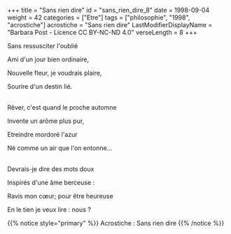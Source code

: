 +++
title = "Sans rien dire"
id = "sans_rien_dire_8"
date = 1998-09-04
weight = 42
categories = ["Etre"]
tags = ["philosophie", "1998", "acrostiche"]
acrostiche = "Sans rien dire"
LastModifierDisplayName = "Barbara Post - Licence CC BY-NC-ND 4.0"
verseLength = 8
+++

Sans ressusciter l'oublié

Ami d'un jour bien ordinaire,

Nouvelle fleur, je voudrais plaire,

Sourire d'un destin lié.

 \
Rêver, c'est quand le proche automne

Invente un arôme plus pur,

Etreindre mordoré l'azur

Né comme un air que l'on entonne...

 \
Devrais-je dire des mots doux

Inspirés d'une âme berceuse :

Ravis mon cœur; pour être heureuse

En le tien je veux lire : nous ?

{{% notice style="primary" %}}
Acrostiche : Sans rien dire
{{% /notice %}}
